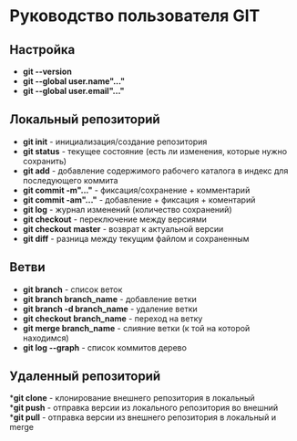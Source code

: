# Руководство пользователя GIT

## Настройка

* __git --version__
* __git --global user.name"..."__
* __git --global user.email"..."__

## Локальный репозиторий

* __git init__ - инициализация/создание репозитория
* __git status__ - текущее состояние (есть ли изменения, которые нужно сохранить)
* __git add__ - добавление содержимого рабочего каталога в индекс для последующего коммита
* __git commit -m"..."__ - фиксация/сохранение + комментарий
* __git commit -am"..."__ - добавление + фиксация + коментарий
* __git log__ - журнал изменений (количество сохранений)
* __git checkout__ - переключение между версиями
* __git checkout master__ - возврат к актуальной версии
* __git diff__ - разница между текущим файлом и сохраненным

## Ветви

* __git branch__ - список веток
* __git branch branch_name__ - добавление ветки
* __git branch -d branch_name__ - удаление ветки
* __git checkout branch_name__ - переход на ветку
* __git merge branch_name__ - слияние ветки (к той на которой находимся)
* __git log --graph__ - список коммитов дерево

## Удаленный репозиторий

*__git clone__ - клонирование внешнего репозитория в локальный  
*__git push__ - отправка версии из локального репозитория во внешний  
*__git pull__ - отправка  версии из внешнего репозитория в локальный и merge